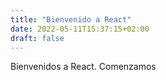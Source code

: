 ```yaml
---
title: "Bienvenido a React"
date: 2022-05-11T15:37:15+02:00
draft: false
---
```

Bienvenidos a React. Comenzamos

